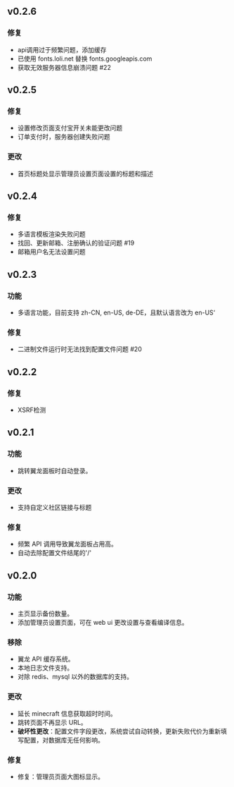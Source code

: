 ## v0.2.6

### 修复

- api调用过于频繁问题，添加缓存
- 已使用 fonts.loli.net 替换 fonts.googleapis.com
- 获取无效服务器信息崩溃问题 #22

## v0.2.5

### 修复

- 设置修改页面支付宝开关未能更改问题
- 订单支付时，服务器创建失败问题

### 更改

- 首页标题处显示管理员设置页面设置的标题和描述

## v0.2.4

### 修复

- 多语言模板渲染失败问题
- 找回、更新邮箱、注册确认的验证问题 #19
- 邮箱用户名无法设置问题

## v0.2.3

### 功能

- 多语言功能，目前支持 zh-CN, en-US, de-DE，且默认语言改为 en-US‘

### 修复

- 二进制文件运行时无法找到配置文件问题 #20

## v0.2.2

### 修复

- XSRF检测

## v0.2.1

### 功能

- 跳转翼龙面板时自动登录。

### 更改

- 支持自定义社区链接与标题

### 修复

- 频繁 API 调用导致翼龙面板占用高。
- 自动去除配置文件结尾的'/'

## v0.2.0

### 功能

- 主页显示备份数量。
- 添加管理员设置页面，可在 web ui 更改设置与查看编译信息。

### 移除

- 翼龙 API 缓存系统。
- 本地日志文件支持。
- 对除 redis、mysql 以外的数据库的支持。

### 更改

- 延长 minecraft 信息获取超时时间。
- 跳转页面不再显示 URL。
- **破坏性更改**：配置文件字段更改，系统尝试自动转换，更新失败代价为重新填写配置，对数据库无任何影响。

### 修复

- 修复：管理员页面大图标显示。


